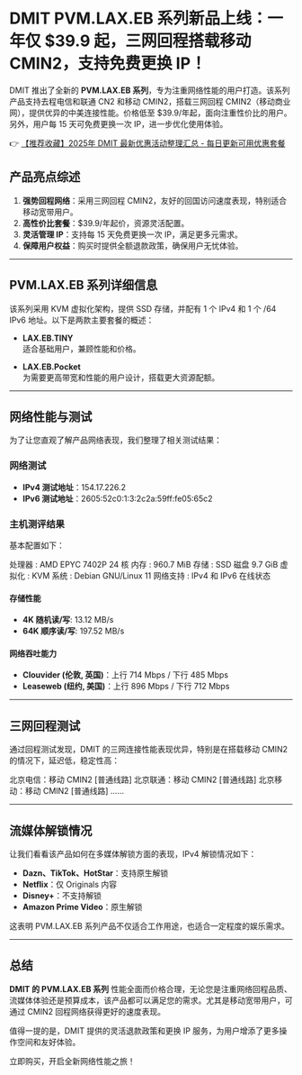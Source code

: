 # DMIT PVM.LAX.EB 系列新品上线：一年仅 $39.9 起，三网回程搭载移动 CMIN2，支持免费更换 IP！

DMIT 推出了全新的 **PVM.LAX.EB 系列**，专为注重网络性能的用户打造。该系列产品支持去程电信和联通 CN2 和移动 CMIN2，搭载三网回程 CMIN2（移动商业网），提供优异的中美连接性能。价格低至 $39.9/年起，面向注重性价比的用户。另外，用户每 15 天可免费更换一次 IP，进一步优化使用体验。

👉 [【推荐收藏】2025年 DMIT 最新优惠活动整理汇总 - 每日更新可用优惠套餐](https://bit.ly/dmit_coupon)

## 产品亮点综述

1. **强势回程网络**：采用三网回程 CMIN2，友好的回国访问速度表现，特别适合移动宽带用户。
2. **高性价比套餐**：$39.9/年起价，资源灵活配置。
3. **灵活管理 IP**：支持每 15 天免费更换一次 IP，满足更多元需求。
4. **保障用户权益**：购买时提供全额退款政策，确保用户无忧体验。

---

## PVM.LAX.EB 系列详细信息

该系列采用 KVM 虚拟化架构，提供 SSD 存储，并配有 1 个 IPv4 和 1 个 /64 IPv6 地址。以下是两款主要套餐的概述：

- **LAX.EB.TINY**  
  适合基础用户，兼顾性能和价格。
  
- **LAX.EB.Pocket**  
  为需要更高带宽和性能的用户设计，搭载更大资源配额。

---

## 网络性能与测试

为了让您直观了解产品网络表现，我们整理了相关测试结果：

### 网络测试

- **IPv4 测试地址**：154.17.226.2  
- **IPv6 测试地址**：2605:52c0:1:3:2c2a:59ff:fe05:65c2  

### 主机测评结果

基本配置如下：

处理器   : AMD EPYC 7402P 24 核
内存     : 960.7 MiB
存储     : SSD 磁盘 9.7 GiB
虚拟化   : KVM
系统     : Debian GNU/Linux 11
网络支持 : IPv4 和 IPv6 在线状态


#### 存储性能
- **4K 随机读/写**: 13.12 MB/s  
- **64K 顺序读/写**: 197.52 MB/s  

#### 网络吞吐能力
- **Clouvider (伦敦, 英国)**：上行 714 Mbps / 下行 485 Mbps  
- **Leaseweb (纽约, 美国)**：上行 896 Mbps / 下行 712 Mbps

---

## 三网回程测试

通过回程测试发现，DMIT 的三网连接性能表现优异，特别是在搭载移动 CMIN2 的情况下，延迟低，稳定性高：


北京电信：移动 CMIN2 [普通线路]
北京联通：移动 CMIN2 [普通线路]
北京移动：移动 CMIN2 [普通线路]
……


---

## 流媒体解锁情况

让我们看看该产品如何在多媒体解锁方面的表现，IPv4 解锁情况如下：

- **Dazn、TikTok、HotStar**：支持原生解锁  
- **Netflix**：仅 Originals 内容  
- **Disney+**：不支持解锁  
- **Amazon Prime Video**：原生解锁  

这表明 PVM.LAX.EB 系列产品不仅适合工作用途，也适合一定程度的娱乐需求。

---

## 总结

**DMIT 的 PVM.LAX.EB 系列** 性能全面而价格合理，无论您是注重网络回程品质、流媒体体验还是预算成本，该产品都可以满足您的需求。尤其是移动宽带用户，可通过 CMIN2 回程网络获得更好的速度表现。

值得一提的是，DMIT 提供的灵活退款政策和更换 IP 服务，为用户增添了更多操作空间和友好体验。

立即购买，开启全新网络性能之旅！